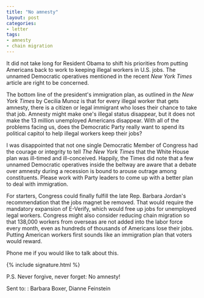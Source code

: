 ```yaml
---
title: "No amnesty"
layout: post
categories:
- letter
tags:
- amnesty
- chain migration
---
```


It did not take long for Resident Obama to shift his priorities from putting Americans back to work to keeping illegal workers in U.S. jobs. The unnamed Democratic operatives mentioned in the recent *New York Times* article are right to be concerned.

The bottom line of the president's immigration plan, as outlined in *the New York Times* by Cecilia Munoz is that for every illegal worker that gets amnesty, there is a citizen or legal immigrant who loses their chance to take that job. Amnesty might make one's illegal status disappear, but it does not make the 13 million unemployed Americans disappear. With all of the problems facing us, does the Democratic Party really want to spend its political capitol to help illegal workers keep their jobs?

I was disappointed that not one single Democratic Member of Congress had the courage or integrity to tell *The New York Times* that the White House plan was ill-timed and ill-conceived. Happily, the Times did note that a few unnamed Democratic operatives inside the beltway are aware that a debate over amnesty during a recession is bound to arouse outrage among constituents. Please work with Party leaders to come up with a better plan to deal with immigration.

For starters, Congress could finally fulfill the late Rep. Barbara Jordan's recommendation that the jobs magnet be removed. That would require the mandatory expansion of E-Verify, which would free up jobs for unemployed legal workers. Congress might also consider reducing chain migration so that 138,000 workers from overseas are not added into the labor force every month, even as hundreds of thousands of Americans lose their jobs. Putting American workers first sounds like an immigration plan that voters would reward.

Phone me if you would like to talk about this.

{% include signature.html %}

P.S. Never forgive, never forget: No amnesty!

Sent to:
: Barbara Boxer, Dianne Feinstein
